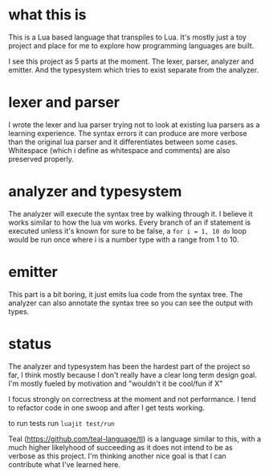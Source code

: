 # what this is
This is a Lua based language that transpiles to Lua. It's mostly just a toy project and place for me to explore how programming languages are built.

I see this project as 5 parts at the moment. The lexer, parser, analyzer and emitter. And the typesystem which tries to exist separate from the analyzer.

# lexer and parser
I wrote the lexer and lua parser trying not to look at existing lua parsers as a learning experience. The syntax errors it can produce are more verbose than the original lua parser and it differentiates between some cases. Whitespace (which i define as whitespace and comments) are also preserved properly.

# analyzer and typesystem
The analyzer will execute the syntax tree by walking through it. I believe it works similar to how the lua vm works. Every branch of an if statement is executed unless it's known for sure to be false, a `for i = 1, 10 do` loop would be run once where i is a number type with a range from 1 to 10.

# emitter
This part is a bit boring, it just emits lua code from the syntax tree. The analyzer can also annotate the syntax tree so you can see the output with types.

# status
The analyzer and typesystem has been the hardest part of the project so far, I think mostly because I don't really have a clear long term design goal. I'm mostly fueled by motivation and "wouldn't it be cool/fun if X"

I focus strongly on correctness at the moment and not performance. I tend to refactor code in one swoop and after I get tests working.

to run tests run `luajit test/run`

Teal (https://github.com/teal-language/tl) is a language similar to this, with a much higher likelyhood of succeeding as it does not intend to be as verbose as this project. I'm thinking another nice goal is that I can contribute what I've learned here.